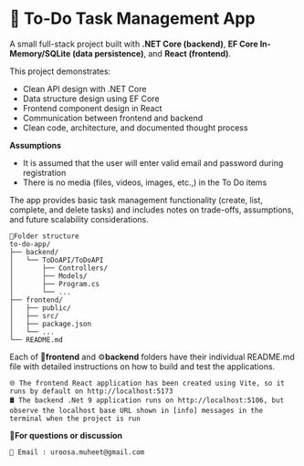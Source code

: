 # 📝 To-Do Task Management App

A small full-stack project built with **.NET Core (backend)**, **EF Core In-Memory/SQLite (data persistence)**, and **React (frontend)**.  

This project demonstrates:
- Clean API design with .NET Core
- Data structure design using EF Core
- Frontend component design in React
- Communication between frontend and backend
- Clean code, architecture, and documented thought process

**Assumptions**
- It is assumed that the user will enter valid email and password during registration
- There is no media (files, videos, images, etc.,) in the To Do items

The app provides basic task management functionality (create, list, complete, and delete tasks) and includes notes on trade-offs, assumptions, and future scalability considerations.
```
📁Folder structure
to-do-app/
├── backend/
│   └── ToDoAPI/ToDoAPI
│       ├── Controllers/
│       ├── Models/
│       ├── Program.cs
│       └── ...
├── frontend/
│   ├── public/
│   ├── src/
│   ├── package.json
│   └── ...
└── README.md
```
Each of 🎨**frontend** and ⚙️**backend** folders have their individual README.md file with detailed instructions on how to build and test the applications.
```
🌐 The frontend React application has been created using Vite, so it runs by default on http://localhost:5173
🛢️ The backend .Net 9 application runs on http://localhost:5106, but observe the localhost base URL shown in [info] messages in the terminal when the project is run 
```
🙋**For questions or discussion**
```
📧 Email : uroosa.muheet@gmail.com 
```
